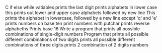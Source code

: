 C if else while vatiables
prints the last digit
prints alphabets in lower case
this prints out lower and upper case alphabets followed by new line
This prints the alphabet in lowercase, followed by a new line except 'q' and 'e'
prints numbers on base ten
print numbers with putchar
prints reverse alphabeths
Prints base 16
Write a program that prints all possible combinations of single-digit numbers
Program that prints all possible different combinations of two digits
prints all possible different combinations of three digits
prints 2 combination of 2 digits numbers
